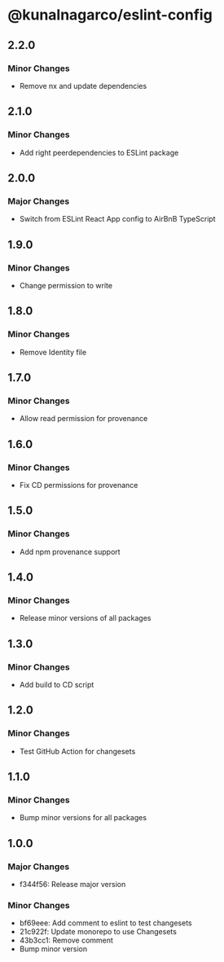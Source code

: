# @kunalnagarco/eslint-config

## 2.2.0

### Minor Changes

- Remove nx and update dependencies

## 2.1.0

### Minor Changes

- Add right peerdependencies to ESLint package

## 2.0.0

### Major Changes

- Switch from ESLint React App config to AirBnB TypeScript

## 1.9.0

### Minor Changes

- Change permission to write

## 1.8.0

### Minor Changes

- Remove Identity file

## 1.7.0

### Minor Changes

- Allow read permission for provenance

## 1.6.0

### Minor Changes

- Fix CD permissions for provenance

## 1.5.0

### Minor Changes

- Add npm provenance support

## 1.4.0

### Minor Changes

- Release minor versions of all packages

## 1.3.0

### Minor Changes

- Add build to CD script

## 1.2.0

### Minor Changes

- Test GitHub Action for changesets

## 1.1.0

### Minor Changes

- Bump minor versions for all packages

## 1.0.0

### Major Changes

- f344f56: Release major version

### Minor Changes

- bf69eee: Add comment to eslint to test changesets
- 21c922f: Update monorepo to use Changesets
- 43b3cc1: Remove comment
- Bump minor version
